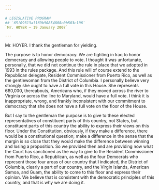 ```yaml
---
---

# LEGISLATIVE PROGRAM
## `65f09313a1169b90854808c0b503c106`
`Mr. HOYER — 19 January 2007`

---
```



Mr. HOYER. I thank the gentleman for yielding.

The purpose is to honor democracy. We are fighting in Iraq to honor 
democracy and allowing people to vote. I thought it was unfortunate, 
personally, that we did not continue the rule in place that we adopted 
in 1993 in the rules package. And this rule will of course extend to 
the Republican delegate, Resident Commissioner from Puerto Rico, as 
well as the gentlewoman from the District of Columbia. I personally 
believe very strongly she ought to have a full vote in this House. She 
represents 680,000, thereabouts, Americans who, if they moved across 
the river to Virginia or across the line to Maryland, would have a full 
vote. I think it is inappropriate, wrong, and frankly inconsistent with 
our commitment to democracy that she does not have a full vote on the 
floor of the House.

But I say to the gentleman the purpose is to give to these elected 
representatives of constituent parts of this country, not States, but 
constituent parts of this country the ability to express their views on 
this floor. Under the Constitution, obviously, if they make a 
difference, there would be a constitutional question; make a difference 
in the sense that the margin is so close that they would make the 
difference between winning and losing a proposition. So we provided 
then and are providing now what the Court has sanctioned as the way to 
give to the Resident Commissioner from Puerto Rico, a Republican, as 
well as the four Democrats who represent those four areas of our 
country that I indicated, the District of Columbia, clearly a part of 
our country, and the Virgin Islands, American Samoa, and Guam, the 
ability to come to this floor and express their opinion. We believe 
that is consistent with the democratic principles of this country, and 
that is why we are doing it.